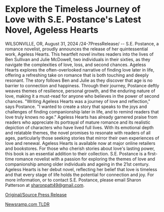 # Explore the Timeless Journey of Love with S.E. Postance's Latest Novel, Ageless Hearts

WILSONVILLE, OR, August 31, 2024 /24-7PressRelease/ -- S.E. Postance, a romance novelist, proudly announces the release of her quintessential work, Ageless Hearts. This heartfelt novel invites readers into the lives of Ben Sullivan and Julie McDowell, two individuals in their sixties, as they navigate the complexities of love, loss, and second chances.  Ageless Hearts explores the often-overlooked narrative of finding love later in life, offering a refreshing take on romance that is both touching and deeply resonant. The story follows Ben and Julie as they discover that age is no barrier to connection and happiness. Through their journey, Postance deftly weaves themes of resilience, personal growth, and the enduring nature of love, making it a must-read for anyone who believes in the power of second chances.  "Writing Ageless Hearts was a journey of love and reflection," says Postance. "I wanted to create a story that speaks to the joys and challenges of finding companionship later in life, and to remind readers that love truly knows no age."  Ageless Hearts has already garnered praise from readers who appreciate its portrayal of mature romance and its realistic depiction of characters who have lived full lives. With its emotional depth and relatable themes, the novel promises to resonate with readers of all ages, particularly those seeking stories that mirror their own experiences of love and renewal.  Ageless Hearts is available now at major online retailers and bookstores. For those who cherish stories about love's lasting power, this book is an essential addition to their collection.  S.E. Postance is a first-time romance novelist with a passion for exploring the themes of love and companionship among older individuals and ageing in the 21st century. Ageless Hearts is her debut novel, reflecting her belief that love is timeless and that every stage of life holds the potential for connection and joy.  For more information, or to contact S.E. Postance, please email Sharon Patterson at sharonpatt49@gmail.com. 

[Original/Source Press Release](https://www.24-7pressrelease.com/press-release/513949/explore-the-timeless-journey-of-love-with-se-postances-latest-novel-ageless-hearts) 

[Newsramp.com TLDR](https://newsramp.com/None) 